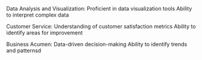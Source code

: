 Data Analysis and Visualization:
Proficient in data visualization tools
Ability to interpret complex data

Customer Service:
Understanding of customer satisfaction metrics
Ability to identify areas for improvement

Business Acumen:
Data-driven decision-making
Ability to identify trends and patternsd
